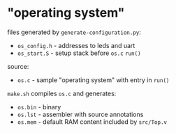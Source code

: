 # "operating system"

files generated by `generate-configuration.py`:
* `os_config.h` - addresses to leds and uart
* `os_start.S` - setup stack before `os.c` `run()`

source:
* `os.c` - sample "operating system" with entry in `run()`
  
`make.sh` compiles `os.c` and generates:
* `os.bin` - binary
* `os.lst` - assembler with source annotations
* `os.mem` - default RAM content included by `src/Top.v`